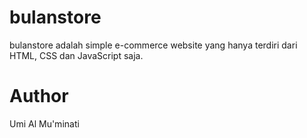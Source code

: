 # bulanstore
bulanstore adalah simple e-commerce website yang hanya terdiri dari HTML, CSS dan JavaScript saja.
# Author
Umi Al Mu'minati
